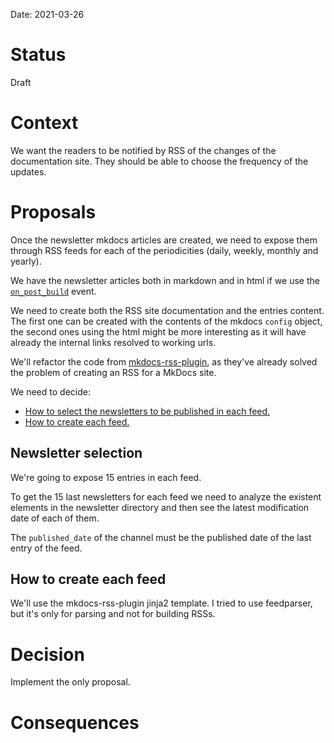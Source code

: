 Date: 2021-03-26

# Status
<!-- What is the status? Draft, Proposed, Accepted, Rejected, Deprecated or Superseded?
-->
Draft

# Context
<!-- What is the issue that we're seeing that is motivating this decision or change? -->
We want the readers to be notified by RSS of the changes of the documentation
site. They should be able to choose the frequency of the updates.

# Proposals
<!-- What are the possible solutions to the problem described in the context -->

Once the newsletter mkdocs articles are created, we need to expose them through
RSS feeds for each of the periodicities (daily, weekly, monthly and yearly).

We have the newsletter articles both in markdown and in html if we use the
[`on_post_build`](https://www.mkdocs.org/user-guide/plugins/#on_post_build)
event.

We need to create both the RSS site documentation and the entries content. The
first one can be created with the contents of the mkdocs `config` object, the
second ones using the html might be more interesting as it will have already the
internal links resolved to working urls.

We'll refactor the code from
[mkdocs-rss-plugin](https://github.com/Guts/mkdocs-rss-plugin), as they've
already solved the problem of creating an RSS for a MkDocs site.

We need to decide:

* [How to select the newsletters to be published in each
    feed.](#newsletter-selection)
* [How to create each feed.](#how-to-create-each-feed)

## Newsletter selection

We're going to expose 15 entries in each feed.

To get the 15 last newsletters for each feed we need to analyze the existent
elements in the newsletter directory and then see the latest modification date
of each of them.

The `published_date` of the channel must be the published date of the last entry
of the feed.

## How to create each feed

We'll use the mkdocs-rss-plugin jinja2 template. I tried to use feedparser, but
it's only for parsing and not for building RSSs.

# Decision
<!-- What is the change that we're proposing and/or doing? -->
Implement the only proposal.

# Consequences
<!-- What becomes easier or more difficult to do because of this change? -->
